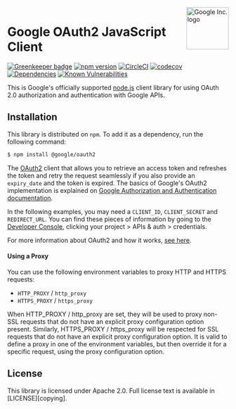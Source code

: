 <img src="https://avatars0.githubusercontent.com/u/1342004?v=3&s=96" alt="Google Inc. logo" title="Google" align="right" height="96" width="96"/>

# Google OAuth2 JavaScript Client

[![Greenkeeper badge][greenkeeperimg]][greenkeeper]
[![npm version][npmimg]][npm]
[![CircleCI][circle-image]][circle-url]
[![codecov][codecov-image]][codecov-url]
[![Dependencies][david-dm-img]][david-dm]
[![Known Vulnerabilities][snyk-image]][snyk-url]

This is Google's officially supported [node.js][node] client library for using OAuth 2.0 authorization and authentication with Google APIs.

## Installation
This library is distributed on `npm`. To add it as a dependency, run the following command:

``` sh
$ npm install @google/oauth2
```

The [OAuth2][oauth] client that allows you to retrieve an access token and refreshes the token and retry the request seamlessly if you also provide an `expiry_date` and the token is expired. The basics of Google's OAuth2 implementation is explained on [Google Authorization and Authentication documentation][authdocs].

In the following examples, you may need a `CLIENT_ID`, `CLIENT_SECRET` and `REDIRECT_URL`. You can find these pieces of information by going to the [Developer Console][devconsole], clicking your project > APIs & auth > credentials.

For more information about OAuth2 and how it works, [see here][oauth].

#### Using a Proxy
You can use the following environment variables to proxy HTTP and HTTPS requests:

- `HTTP_PROXY` / `http_proxy`
- `HTTPS_PROXY` / `https_proxy`

When HTTP_PROXY / http_proxy are set, they will be used to proxy non-SSL requests that do not have an explicit proxy configuration option present. Similarly, HTTPS_PROXY / https_proxy will be respected for SSL requests that do not have an explicit proxy configuration option. It is valid to define a proxy in one of the environment variables, but then override it for a specific request, using the proxy configuration option.


## License

This library is licensed under Apache 2.0. Full license text is available in [LICENSE][copying].

[authdocs]: https://developers.google.com/accounts/docs/OAuth2Login
[axios]: https://github.com/axios/axios
[axiosOpts]: https://github.com/axios/axios#request-config
[bugs]: https://github.com/JustinBeckwith/google-oauth2-javascript/issues
[circle-image]: https://circleci.com/gh/JustinBeckwith/google-oauth2-javascript.svg?style=svg
[circle-url]: https://circleci.com/gh/JustinBeckwith/google-oauth2-javascript
[codecov-image]: https://codecov.io/gh/JustinBeckwith/google-oauth2-javascript/branch/master/graph/badge.svg
[codecov-url]: https://codecov.io/gh/JustinBeckwith/google-oauth2-javascript
[david-dm-img]: https://david-dm.org/JustinBeckwith/google-oauth2-javascript/status.svg
[david-dm]: https://david-dm.org/JustinBeckwith/google-oauth2-javascript
[greenkeeperimg]: https://badges.greenkeeper.io/JustinBeckwith/google-oauth2-javascript.svg
[greenkeeper]: https://greenkeeper.io/
[node]: http://nodejs.org/
[npmimg]: https://img.shields.io/npm/v/@google/oauth2.svg
[npm]: https://www.npmjs.org/package/@google/oauth2
[oauth]: https://developers.google.com/identity/protocols/OAuth2
[snyk-image]: https://snyk.io/test/github/JustinBeckwith/google-oauth2-javascript/badge.svg
[snyk-url]: https://snyk.io/test/github/JustinBeckwith/google-oauth2-javascript
[devconsole]: https://console.developer.google.com
[oauth]: https://developers.google.com/accounts/docs/OAuth2
